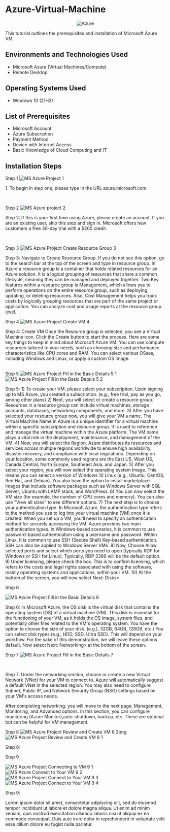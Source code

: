 # Azure-Virtual-Machine
<p align="center">
<img src=https://upload.wikimedia.org/wikipedia/commons/thumb/f/fa/Microsoft_Azure.svg/150px-Microsoft_Azure.svg.png alt="Azure"/>

</p>


This tutorial outlines the prerequisites and installation of Microsoft Azure VM.<br />




<h2>Environments and Technologies Used</h2>

- Microsoft Azure (Virtual Machines/Compute)
- Remote Desktop


<h2>Operating Systems Used </h2>

- Windows 10</b> (21H2)

<h2>List of Prerequisites</h2>

- Microsoft Account
- Azure Subscription
- Payment Method
- Device with Internet Access
- Basic Knowledge of Cloud Computing and IT

<h2>Installation Steps</h2>


Step 1 ![MS Azure Project 1](https://github.com/user-attachments/assets/c2a9cf11-da2b-429d-bbc8-2da8145ab888)

<p>
1. To begin in step one, please type in the URL azure.microsoft.com. 
</p>
<br />

Step 2 ![MS Azure project 2](https://github.com/user-attachments/assets/7d8e1dde-65f1-4b56-affc-bdde6234ccc3)

<p>

</p>
<p>
Step 2: If this is your first time using Azure, please create an account. If you are an existing user, skip this step and sign in. Microsoft offers new customers a free 30-day trial with a $200 credit. 
</p>
<br />

Step 3 ![MS Azure Project Create Resource Group 3](https://github.com/user-attachments/assets/cc36abb8-cc51-465b-81f2-dd16887841e9)

<p>

</p>
<p>
Step 3: Navigate to Create Resource Group. If you do not see this option, go to the search bar at the top of the screen and type in resource group. In Azure a resource group is a container that holds related resources for an Azure solution. It is a logical grouping of resources that share a common lifecycle, meaning they can be managed and deployed together. Two Key features within a resource group is Management, which allows you to perform operations on the entire resource group, such as deploying, updating, or deleting resources. Also, Cost Management helps you track costs by logically grouping resources that are part of the same project or application. You can analyze cost and usage reports at the resource group level.  
</p>


Step 4 ![MS Azure Project Create VM 4](https://github.com/user-attachments/assets/9796d074-5624-406a-94be-6d9378134ca9)

<p>
</p>
<p>
Step 4: Create VM Once the Resource group is selected, you see a Virtual Machine icon. Click the Create button to start the process. Here are some key things to keep in mind about Microsoft Azure VM. You can use compute resources tailored to your needs, such as choosing size and performance characteristics like CPU cores and RAM. You can select various OSses, including Windows and Linux, or apply a custom OS Image. 


</p>
<br

Step 5 ![MS Azure Project Fill in the Basic Details 5 1](https://github.com/user-attachments/assets/2154fc64-cd9e-4001-aefb-802ca23c6e27)
![MS Azure Project Fill in the Basic Details 5 2](https://github.com/user-attachments/assets/9ede43ed-e069-4f9a-8f3b-d7ed3936f501)

<p>
</p>
<p>
Step 5:  1) To create your VM, please select your subscription. Upon signing up to MS Azure, you created a subscription. (e.g., free trial, pay as you go, among other plans) 2) Next, you will select or create a resource group. Resources in a resource group can include virtual machines, storage accounts, databases, networking components, and more. 3) After you have selected your resource group now, you will give your VM a name. The Virtual Machine Name in Azure is a unique identifier for a virtual machine within a specific subscription and resource group. It is used to reference and manage the virtual machine within the Azure platform. The VM name plays a vital role in the deployment, maintenance, and management of the VM. 4) Now, you will select the Region. Azure distributes its resources and services across multiple regions worldwide to ensure high availability, disaster recovery, and compliance with local regulations. Depending on your location, some commonly used regions are the East US, West US, Canada Central, North Europe, Southeast Asia, and Japan. 5) After you select your region, you will now select the operating system Image. This means you can select a version of Windows 10 Linux (e.g., Ubuntu, CentOS, Red Hat, and Debian). You also have the option to install marketplace images that include software packages such as Windows Server with SQL Server, Ubuntu with LAMP stack, and WordPress. 6) You can now select the VM size (for example, the number of CPU cores and memory). You can also use "View all sizes" to see different options.
 7) The next step is to choose your authentication type. In Microsoft Azure, the authentication type refers to the method you use to log into your virtual machine (VM) once it is created. When you set up a VM, you'll need to specify an authentication method for securely accessing the VM. Azure provides two main authentication types. In Windows-based scenarios, it is common to use password-based authentication using a username and password. Within Linux, It is common to use SSH (Secure Shell) Key-based authentication. SSH can also be applied to Windows Server VMs. 8) Now, Choose Allow selected ports and select which ports you need to open (typically RDP for Windows or SSH for Linux). Typically, RDP 3389 will be the default option. 9) Under licensing, please check the box. This is to confirm licensing, which refers to the costs and legal rights associated with using the software, mainly operating systems and applications, within your VM. 10) At the bottom of the screen, you will now select Next: Disks>


Step 6

![MS Azure Project Fill in the Basic Details 6](https://github.com/user-attachments/assets/1c38d036-e1ed-46a5-a910-86631bc2378c)

<p>

</p>
<p>
Step 6: In Microsoft Azure, the OS disk is the virtual disk that contains the operating system (OS) of a virtual machine (VM). This disk is essential for the functioning of your VM, as it holds the OS image, system files, and potentially other files related to the VM's operating system. You have the option to choose the size of your disk. (e.g.), 32GB, 64GB, 128GB, etc.) You can select disk types (e.g., HDD, SSD, Ultra SSD). This will depend on your workflow. For the sake of this demonstration, we will leave these options default. Now select Next: Networking> at the bottom of the screen. 

Step 7 ![MS Azure Project Fill in the Basic Details 7](https://github.com/user-attachments/assets/cab4d1cf-a42e-445c-b65a-b06040dfee9c)

</p>
<br

<p>
</p>
<p>
Step 7: Under the networking section, choose or create a new Virtual Network (VNet) for your VM to connect to. Azure will automatically suggest a default VNet in the selected region. You may also need to configure Subnet, Public IP, and Network Security Group (NSG) settings based on your VM's access needs.

After completing networking, you will move to the next page, Management, Monitoring, and Advanced options. In this section, you can configure monitoring (Azure Monitor),auto-shutdown, backup, etc. These are optional but can be helpful for VM management. 
</p>
<be

Step 8
![MS Azure Project Review and Create VM 8 2png](https://github.com/user-attachments/assets/dc1eb807-4add-4321-a7ee-df2ab5f9b1c8)
![MS Azure Project Review and Create VM 8 1](https://github.com/user-attachments/assets/359e7ec8-e216-4175-b8f6-1df714a79b00)


<p>

</p>
<p>
Step 8:
</p>
<be

Step 9

![MS Azure Project Connecting to VM 9 1](https://github.com/user-attachments/assets/7ecf8811-92f0-48ed-93d8-5401c4866997)
![MS Azure Connect to Your VM 9 2](https://github.com/user-attachments/assets/c81ed20f-6935-4635-85f9-e87ea3e4d92e)
![MS Azure Project Connect to Your VM 9 3](https://github.com/user-attachments/assets/ee0f784c-8242-40cd-8486-b34f85459f56)
![MS Azure Project Connect to Your VM 9 4](https://github.com/user-attachments/assets/e43f916e-2381-4c64-a1ae-faadda80156d)



<p>
Step 9: 
</p>
<p>
Lorem ipsum dolor sit amet, consectetur adipiscing elit, sed do eiusmod tempor incididunt ut labore et dolore magna aliqua. Ut enim ad minim veniam, quis nostrud exercitation ullamco laboris nisi ut aliquip ex ea commodo consequat. Duis aute irure dolor in reprehenderit in voluptate velit esse cillum dolore eu fugiat nulla pariatur.
</p>
<br

